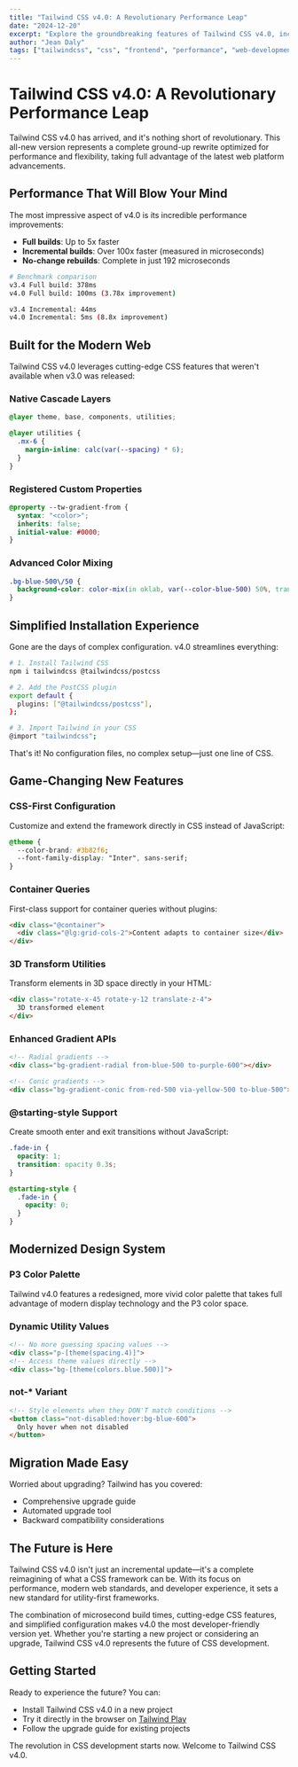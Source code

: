 ```yaml
---
title: "Tailwind CSS v4.0: A Revolutionary Performance Leap"
date: "2024-12-20"
excerpt: "Explore the groundbreaking features of Tailwind CSS v4.0, including 5x faster builds, modern CSS features, and a completely reimagined developer experience."
author: "Jean Daly"
tags: ["tailwindcss", "css", "frontend", "performance", "web-development"]
---
```


# Tailwind CSS v4.0: A Revolutionary Performance Leap

Tailwind CSS v4.0 has arrived, and it's nothing short of revolutionary. This all-new version represents a complete ground-up rewrite optimized for performance and flexibility, taking full advantage of the latest web platform advancements.

## Performance That Will Blow Your Mind

The most impressive aspect of v4.0 is its incredible performance improvements:

- **Full builds**: Up to 5x faster
- **Incremental builds**: Over 100x faster (measured in microseconds)
- **No-change rebuilds**: Complete in just 192 microseconds

```bash
# Benchmark comparison
v3.4 Full build: 378ms
v4.0 Full build: 100ms (3.78x improvement)

v3.4 Incremental: 44ms
v4.0 Incremental: 5ms (8.8x improvement)
```

## Built for the Modern Web

Tailwind CSS v4.0 leverages cutting-edge CSS features that weren't available when v3.0 was released:

### Native Cascade Layers
```css
@layer theme, base, components, utilities;

@layer utilities {
  .mx-6 {
    margin-inline: calc(var(--spacing) * 6);
  }
}
```

### Registered Custom Properties
```css
@property --tw-gradient-from {
  syntax: "<color>";
  inherits: false;
  initial-value: #0000;
}
```

### Advanced Color Mixing
```css
.bg-blue-500\/50 {
  background-color: color-mix(in oklab, var(--color-blue-500) 50%, transparent);
}
```

## Simplified Installation Experience

Gone are the days of complex configuration. v4.0 streamlines everything:

```bash
# 1. Install Tailwind CSS
npm i tailwindcss @tailwindcss/postcss

# 2. Add the PostCSS plugin
export default {
  plugins: ["@tailwindcss/postcss"],
};

# 3. Import Tailwind in your CSS
@import "tailwindcss";
```

That's it! No configuration files, no complex setup—just one line of CSS.

## Game-Changing New Features

### CSS-First Configuration
Customize and extend the framework directly in CSS instead of JavaScript:

```css
@theme {
  --color-brand: #3b82f6;
  --font-family-display: "Inter", sans-serif;
}
```

### Container Queries
First-class support for container queries without plugins:

```html
<div class="@container">
  <div class="@lg:grid-cols-2">Content adapts to container size</div>
</div>
```

### 3D Transform Utilities
Transform elements in 3D space directly in your HTML:

```html
<div class="rotate-x-45 rotate-y-12 translate-z-4">
  3D transformed element
</div>
```

### Enhanced Gradient APIs
```html
<!-- Radial gradients -->
<div class="bg-gradient-radial from-blue-500 to-purple-600"></div>

<!-- Conic gradients -->
<div class="bg-gradient-conic from-red-500 via-yellow-500 to-blue-500"></div>
```

### @starting-style Support
Create smooth enter and exit transitions without JavaScript:

```css
.fade-in {
  opacity: 1;
  transition: opacity 0.3s;
}

@starting-style {
  .fade-in {
    opacity: 0;
  }
}
```

## Modernized Design System

### P3 Color Palette
Tailwind v4.0 features a redesigned, more vivid color palette that takes full advantage of modern display technology and the P3 color space.

### Dynamic Utility Values
```html
<!-- No more guessing spacing values -->
<div class="p-[theme(spacing.4)]">
<!-- Access theme values directly -->
<div class="bg-[theme(colors.blue.500)]">
```

### not-* Variant
```html
<!-- Style elements when they DON'T match conditions -->
<button class="not-disabled:hover:bg-blue-600">
  Only hover when not disabled
</button>
```

## Migration Made Easy

Worried about upgrading? Tailwind has you covered:

- Comprehensive upgrade guide
- Automated upgrade tool
- Backward compatibility considerations

## The Future is Here

Tailwind CSS v4.0 isn't just an incremental update—it's a complete reimagining of what a CSS framework can be. With its focus on performance, modern web standards, and developer experience, it sets a new standard for utility-first frameworks.

The combination of microsecond build times, cutting-edge CSS features, and simplified configuration makes v4.0 the most developer-friendly version yet. Whether you're starting a new project or considering an upgrade, Tailwind CSS v4.0 represents the future of CSS development.

## Getting Started

Ready to experience the future? You can:

- Install Tailwind CSS v4.0 in a new project
- Try it directly in the browser on [Tailwind Play](https://play.tailwindcss.com)
- Follow the upgrade guide for existing projects

The revolution in CSS development starts now. Welcome to Tailwind CSS v4.0.